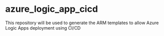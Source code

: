 # azure_logic_app_cicd
This repository will be used to generate the ARM templates to allow Azure Logic Apps deployment using CI/CD
